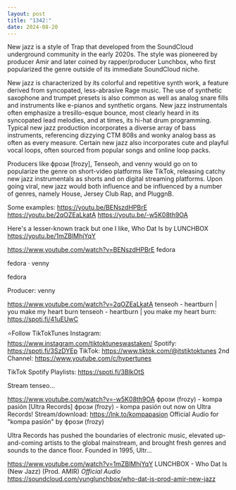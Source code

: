 ```yaml
---
layout: post
title: "1342:"
date: 2024-08-20
---
```


New jazz is a style of Trap that developed from the SoundCloud underground community in the early 2020s. The style was pioneered by producer Amir and later coined by rapper/producer Lunchbox, who first popularized the genre outside of its immediate SoundCloud niche.

New jazz is characterized by its colorful and repetitive synth work, a feature derived from syncopated, less-abrasive Rage music. The use of synthetic saxophone and trumpet presets is also common as well as analog snare fills and instruments like e-pianos and synthetic organs. New jazz instrumentals often emphasize a tresillo-esque bounce, most clearly heard in its syncopated lead melodies, and at times, its hi-hat drum programming. Typical new jazz production incorporates a diverse array of bass instruments, referencing dizzying CTM 808s and wonky analog bass as often as every measure. Certain new jazz also incorporates cute and playful vocal loops, often sourced from popular songs and online loop packs.

Producers like фрози [frozy], Tenseoh, and venny would go on to popularize the genre on short-video platforms like TikTok, releasing catchy new jazz instrumentals as shorts and on digital streaming platforms. Upon going viral, new jazz would both influence and be influenced by a number of genres, namely House, Jersey Club Rap, and PluggnB. 

Some examples:
https://youtu.be/BENszdHPBrE
https://youtu.be/2qOZEaLkatA
https://youtu.be/-w5K08th9OA

Here's a lesser-known track but one I like, Who Dat Is by LUNCHBOX 
https://youtu.be/1mZBlMhjYqY

https://www.youtube.com/watch?v=BENszdHPBrE
fedora

fedora · venny

fedora



Producer: venny


https://www.youtube.com/watch?v=2qOZEaLkatA
tenseoh - heartburn | you make my heart burn
tenseoh - heartburn | you make my heart burn: https://spoti.fi/41uEUwC

⭐Follow TikTokTunes
Instagram: https://www.instagram.com/tiktoktuneswastaken/
Spotify: https://spoti.fi/3SzDYEp
TikTok: https://www.tiktok.com/@itstiktoktunes
2nd Channel: https://www.youtube.com/c/hypertunes

TikTok Spotify Playlists: https://spoti.fi/3BlkOtS

Stream tenseo...

https://www.youtube.com/watch?v=-w5K08th9OA
фрози (frozy) - kompa pasión [Ultra Records]
фрози (frozy) - kompa pasión out now on Ultra Records!
Stream/download: https://lnk.to/kompapasion
Official Audio for "kompa pasión" by фрози (frozy)

Ultra Records has pushed the boundaries of electronic music, elevated up-and-coming artists to the global mainstream, and brought fresh genres and sounds to the dance floor. ​Founded in 1995, Ultr...

https://www.youtube.com/watch?v=1mZBlMhjYqY
LUNCHBOX - Who Dat Is (New Jazz) (Prod. AMIR) *Official Audio*
https://soundcloud.com/yunglunchbox/who-dat-is-prod-amir-new-jazz
